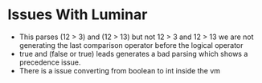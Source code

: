 # Issues With Luminar

- This parses (12 > 3) and (12 > 13) but not  12 > 3 and 12 > 13  we are not generating the last comparison operator before the logical operator
- true and (false or true) leads generates a bad parsing which shows a precedence issue.
- There is a issue converting from boolean to int inside the vm
